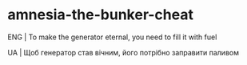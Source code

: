 # amnesia-the-bunker-cheat

ENG | To make the generator eternal, you need to fill it with fuel


UA | Щоб генератор став вічним, його потрібно заправити паливом
